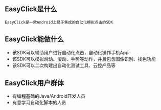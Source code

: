 ## EasyClick是什么

    EasyClick是一款Android上易于集成的自动化模拟点击的SDK
    
## EasyClick能做什么

* 该SDK可以辅助用户进行自动化点击，自动化操作手机App
* 该SDK可以模拟滑动、滚动、手势等动作，并且包含图像识别、找色功能
* 该SDK可以二次构建出自动化测试工具、云控产品等

## EasyClick用户群体

- 有编程基础的Java/Android开发人员
- 有意学习自动化脚本的人员